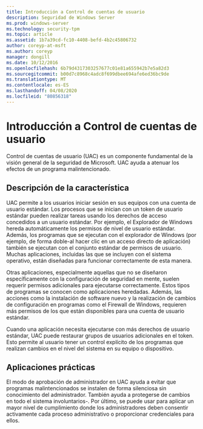```yaml
---
title: Introducción a Control de cuentas de usuario
description: Seguridad de Windows Server
ms.prod: windows-server
ms.technology: security-tpm
ms.topic: article
ms.assetid: 1b7a39cd-fc10-4408-befd-4b2c45806732
author: coreyp-at-msft
ms.author: coreyp
manager: dongill
ms.date: 10/12/2016
ms.openlocfilehash: 6b79d4317303257677c01e81a655942b7e5a82d3
ms.sourcegitcommit: b00d7c8968c4adc8f699dbee694afe6ed36bc9de
ms.translationtype: MT
ms.contentlocale: es-ES
ms.lasthandoff: 04/08/2020
ms.locfileid: "80856318"
---
```

# <a name="user-account-control-overview"></a>Introducción a Control de cuentas de usuario
Control de cuentas de usuario \(UAC\) es un componente fundamental de la visión general de la seguridad de Microsoft.  UAC ayuda a atenuar los efectos de un programa malintencionado.

## <a name="feature-description"></a><a name="BKMK_OVER"></a>Descripción de la característica
UAC permite a los usuarios iniciar sesión en sus equipos con una cuenta de usuario estándar. Los procesos que se inician con un token de usuario estándar pueden realizar tareas usando los derechos de acceso concedidos a un usuario estándar. Por ejemplo, el Explorador de Windows hereda automáticamente los permisos de nivel de usuario estándar. Además, los programas que se ejecutan con el explorador de Windows \(por ejemplo, de forma doble\-al hacer clic en un acceso directo de aplicación\) también se ejecutan con el conjunto estándar de permisos de usuario. Muchas aplicaciones, incluidas las que se incluyen con el sistema operativo, están diseñadas para funcionar correctamente de esta manera.

Otras aplicaciones, especialmente aquellas que no se diseñaron específicamente con la configuración de seguridad en mente, suelen requerir permisos adicionales para ejecutarse correctamente. Estos tipos de programas se conocen como aplicaciones heredadas. Además, las acciones como la instalación de software nuevo y la realización de cambios de configuración en programas como el Firewall de Windows, requieren más permisos de los que están disponibles para una cuenta de usuario estándar.

Cuando una aplicación necesita ejecutarse con más derechos de usuario estándar, UAC puede restaurar grupos de usuarios adicionales en el token. Esto permite al usuario tener un control explícito de los programas que realizan cambios en el nivel del sistema en su equipo o dispositivo.

## <a name="practical-applications"></a><a name="BKMK_APP"></a>Aplicaciones prácticas
El modo de aprobación de administrador en UAC ayuda a evitar que programas malintencionados se instalen de forma silenciosa sin conocimiento del administrador. También ayuda a protegerse de cambios en todo el sistema involuntarios\-. Por último, se puede usar para aplicar un mayor nivel de cumplimiento donde los administradores deben consentir activamente cada proceso administrativo o proporcionar credenciales para ellos.



